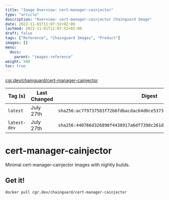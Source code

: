 ```yaml
---
title: "Image Overview: cert-manager-cainjector"
type: "article"
description: "Overview: cert-manager-cainjector Chainguard Image"
date: 2022-11-01T11:07:52+02:00
lastmod: 2022-11-01T11:07:52+02:00
draft: false
tags: ["Reference", "Chainguard Images", "Product"]
images: []
menu:
  docs:
    parent: "images-reference"
weight: 500
toc: true
---
```


[cgr.dev/chainguard/cert-manager-cainjector](https://github.com/chainguard-images/images/tree/main/images/cert-manager-cainjector)

| Tag (s)       | Last Changed | Digest                                                                    |
|---------------|--------------|---------------------------------------------------------------------------|
|  `latest`     | July 27th    | `sha256:ac7f9737583f72b6fdbacdac64d0ce53737111c2f8ad1eef5777d28d406303b5` |
|  `latest-dev` | July 27th    | `sha256:440766d326890f4438917a6df7398c261d5e2962b0fa25b2021d70f02bce3215` |

# cert-manager-cainjector

Minimal cert-manager-cainjector images with nightly builds.

## Get it!

```shell
docker pull cgr.dev/chainguard/cert-manager-cainjector
```
